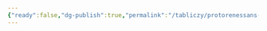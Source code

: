 ```yaml
---
{"ready":false,"dg-publish":true,"permalink":"/tabliczy/protorenessans-i-rannee-vozrozhdenie/pallada-i-kentavr/","dgPassFrontmatter":true}
---
```



